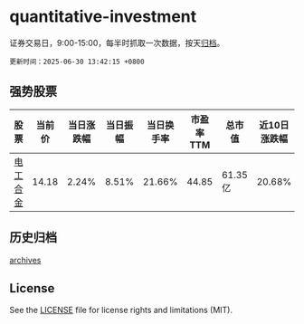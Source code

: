 # quantitative-investment

证券交易日，9:00-15:00，每半时抓取一次数据，按天[归档](archives)。

`更新时间：2025-06-30 13:42:15 +0800`

## 强势股票

|股票|当前价|当日涨跌幅|当日振幅|当日换手率|市盈率TTM|总市值|近10日涨跌幅|
|----|----|----|----|----|----|----|----|
|[电工合金](https://xueqiu.com/S/SZ300697)|14.18|2.24%|8.51%|21.66%|44.85|61.35亿|20.68%|

## 历史归档

[archives](archives)

## License

See the [LICENSE](LICENSE) file for license rights and limitations (MIT).